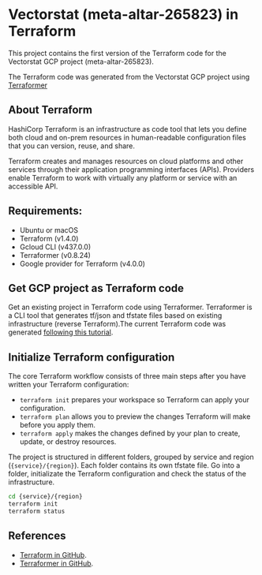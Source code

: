 # Vectorstat (meta-altar-265823) in Terraform

This project contains the first version of the Terraform code for
the Vectorstat GCP project (meta-altar-265823).

The Terraform code was generated from the Vectorstat GCP project using
[Terraformer](https://github.com/GoogleCloudPlatform/terraformer)

## About Terraform

HashiCorp Terraform is an infrastructure as code tool that lets you define
both cloud and on-prem resources in human-readable configuration files that
you can version, reuse, and share.

Terraform creates and manages resources on cloud platforms and other services
through their application programming interfaces (APIs). Providers enable
Terraform to work with virtually any platform or service with an accessible API.

## Requirements:

- Ubuntu or macOS
- Terraform (v1.4.0)
- Gcloud CLI (v437.0.0)
- Terraformer (v0.8.24)
- Google provider for Terraform (v4.0.0)

## Get GCP project as Terraform code

Get an existing project in Terraform code using Terraformer. Terraformer is a
CLI tool that generates tf/json and tfstate files based on existing
infrastructure (reverse Terraform).The current Terraform code was generated
[following this tutorial](https://github.com/GoogleCloudPlatform/terraformer/blob/master/docs/gcp.md).

## Initialize Terraform configuration

The core Terraform workflow consists of three main steps after you have written
your Terraform configuration:

- `terraform init` prepares your workspace so Terraform can apply
your configuration.
- `terraform plan` allows you to preview the changes Terraform will
make before you apply them.
- `terraform apply` makes the changes defined by your plan to create,
update, or destroy resources.

The project is structured in different folders, grouped by service and region
(`{service}/{region}`). Each folder contains its own tfstate file. Go into a
folder, initializate the Terraform configuration and check the status of the
infrastructure.

```bash
cd {service}/{region}
terraform init
terraform status
```

## References
- [Terraform in GitHub](https://github.com/elastic/beats).
- [Terraformer in GitHub](https://github.com/GoogleCloudPlatform/terraformer).
